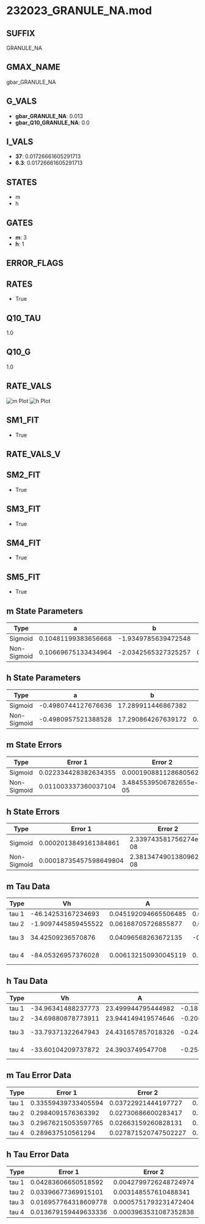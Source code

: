 # 232023_GRANULE_NA.mod

## SUFFIX

GRANULE_NA

## GMAX_NAME

gbar_GRANULE_NA

## G_VALS

- **gbar_GRANULE_NA**: 0.013
- **gbar_Q10_GRANULE_NA**: 0.0

## I_VALS

- **37**: 0.01726661605291713
- **6.3**: 0.01726661605291713

## STATES

- m
- h

## GATES

- **m**: 3
- **h**: 1

## ERROR_FLAGS


## RATES

- True

## Q10_TAU

1.0

## Q10_G

1.0

## RATE_VALS

![m Plot](/Users/pbozelos/Dropbox/icg-Chai-Panos/supermodels/output_markdown_files/Na/232023_GRANULE_NA.mod/images/m.png)
![h Plot](/Users/pbozelos/Dropbox/icg-Chai-Panos/supermodels/output_markdown_files/Na/232023_GRANULE_NA.mod/images/h.png)

## SM1_FIT

- True

## RATE_VALS_V

## SM2_FIT

- True

## SM3_FIT

- True

## SM4_FIT

- True

## SM5_FIT

- True

## m State Parameters

| Type | a | b | c | d |
| --- | --- | --- | --- | --- |
| Sigmoid | 0.10481199383656668 | -1.9349785639472548 |
| Non-Sigmoid | 0.10669675133434964 | -2.0342565327325257 | 0.9889585816296926 | -0.005478448310755804 |

## h State Parameters

| Type | a | b | c | d |
| --- | --- | --- | --- | --- |
| Sigmoid | -0.4980744127676636 | 17.289911446867382 |
| Non-Sigmoid | -0.4980957521388528 | 17.290864267639172 | 0.9999816540014823 | 4.450912101805234e-05 |

## m State Errors

| Type | Error 1 | Error 2 | Error 3 |
| --- | --- | --- | --- |
| Sigmoid | 0.022334428382634355 | 0.0001908811286805625 | 0.015671692960072817 |
| Non-Sigmoid | 0.011003337360037104 | 3.4845539506782655e-05 | 0.0077208568622547475 |

## h State Errors

| Type | Error 1 | Error 2 | Error 3 |
| --- | --- | --- | --- |
| Sigmoid | 0.0002013849161384861 | 2.339743581756274e-08 | 0.00014692780536846578 |
| Non-Sigmoid | 0.00018735457598649804 | 2.3813474901380962e-08 | 0.00013669145238517146 |

## m Tau Data

| Type | Vh | A | b1 | b2 | c1 | c2 | d1 | d2 | e1 | e2 |
| --- | --- | --- | --- | --- | --- | --- | --- | --- | --- | --- |
| tau 1 | -46.14253167234693 | 0.045192094665506485 | 0.06176384968615672 | 0.007711515200237296 |
| tau 2 | -1.9097445859455522 | 0.06168705726855877 | 0.0136059035193628 | -0.00020819190151401832 | 0.03389125891656806 | -0.00033807708169722884 |
| tau 3 | 34.42509236570876 | 0.04096568263672135 | -0.0063416522404649844 | -0.00010298671653553926 | 9.015263836209994e-07 | 0.006338183523340855 | -0.0005267183229554917 | 1.1979915640228099e-06 |
| tau 4 | -84.05326957376028 | 0.006132150930045119 | 0.18914527181837884 | -0.006709620641892058 | 0.00010329905112185942 | -3.9118306335932454e-07 | -0.07665917823907177 | 0.001092901794390494 | -5.590744063811457e-06 | 9.156975518308772e-09 |

## h Tau Data

| Type | Vh | A | b1 | b2 | c1 | c2 | d1 | d2 | e1 | e2 |
| --- | --- | --- | --- | --- | --- | --- | --- | --- | --- | --- |
| tau 1 | -34.96341488237773 | 23.499944795444982 | -0.18580767507751633 | -0.30928708001101896 |
| tau 2 | -34.69880878773911 | 23.944149419574646 | -0.20629290796479668 | 0.0012839175068699812 | -0.3048089368440505 | -0.0006446990571424407 |
| tau 3 | -33.79371322647943 | 24.431657857018326 | -0.2480745034340211 | 0.003634158074790675 | -1.5997241664718652e-05 | -0.24526879412645566 | 0.0028201242282174994 | -7.066146081987088e-06 |
| tau 4 | -33.60104209737872 | 24.3903749547708 | -0.25479401131500123 | 0.0040152452477555415 | -2.0692856618195883e-05 | 2.1901874176957613e-08 | -0.23078757901257316 | 0.0038466848460864712 | 6.418376711015747e-06 | -1.730859330390509e-07 |

## m Tau Error Data

| Type | Error 1 | Error 2 | Error 3 |
| --- | --- | --- | --- |
| tau 1 | 0.33559439733405594 | 0.03722921444197727 | 0.13544549384779128 |
| tau 2 | 0.2984091576363392 | 0.02730686600283417 | 0.12043757597217714 |
| tau 3 | 0.29676215053597765 | 0.02663159260828131 | 0.11977284589369126 |
| tau 4 | 0.289637510561294 | 0.027871520747502227 | 0.1168973497962455 |

## h Tau Error Data

| Type | Error 1 | Error 2 | Error 3 |
| --- | --- | --- | --- |
| tau 1 | 0.04283606650518592 | 0.0042799726248724974 | 0.03812225046793152 |
| tau 2 | 0.03396677369915101 | 0.003148557610488341 | 0.03022896265206373 |
| tau 3 | 0.016957764318609778 | 0.0005751793231472404 | 0.015091678379291193 |
| tau 4 | 0.013679159449633336 | 0.0003963531087352838 | 0.012173861544139717 |

